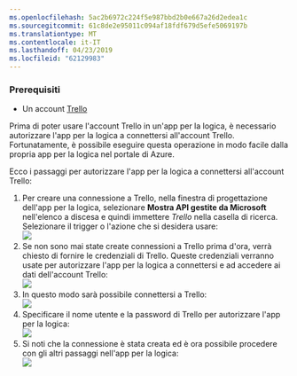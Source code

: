 ```yaml
---
ms.openlocfilehash: 5ac2b6972c224f5e987bbd2b0e667a26d2edea1c
ms.sourcegitcommit: 61c8de2e95011c094af18fdf679d5efe5069197b
ms.translationtype: MT
ms.contentlocale: it-IT
ms.lasthandoff: 04/23/2019
ms.locfileid: "62129983"
---
```

### <a name="prerequisites"></a>Prerequisiti
* Un account [Trello](http://trello.com) 

Prima di poter usare l'account Trello in un'app per la logica, è necessario autorizzare l'app per la logica a connettersi all'account Trello. Fortunatamente, è possibile eseguire questa operazione in modo facile dalla propria app per la logica nel portale di Azure. 

Ecco i passaggi per autorizzare l'app per la logica a connettersi all'account Trello:

1. Per creare una connessione a Trello, nella finestra di progettazione dell'app per la logica, selezionare **Mostra API gestite da Microsoft** nell'elenco a discesa e quindi immettere *Trello* nella casella di ricerca. Selezionare il trigger o l'azione che si desidera usare:   
   ![](./media/connectors-create-api-trello/trello-1.png)
2. Se non sono mai state create connessioni a Trello prima d'ora, verrà chiesto di fornire le credenziali di Trello. Queste credenziali verranno usate per autorizzare l'app per la logica a connettersi e ad accedere ai dati dell'account Trello:  
   ![](./media/connectors-create-api-trello/trello-2.png) 
3. In questo modo sarà possibile connettersi a Trello:  
   ![](./media/connectors-create-api-trello/trello-3.png)   
4. Specificare il nome utente e la password di Trello per autorizzare l'app per la logica:  
   ![](./media/connectors-create-api-trello/trello-4.png)  
5. Si noti che la connessione è stata creata ed è ora possibile procedere con gli altri passaggi nell'app per la logica:   
   ![](./media/connectors-create-api-trello/trello-5.png)

